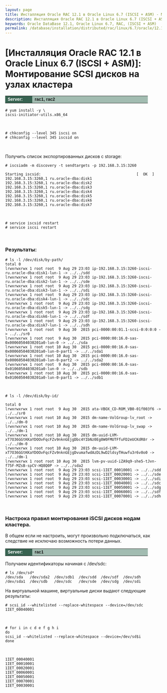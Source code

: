 ```yaml
---
layout: page
title: Инсталляция Oracle RAC 12.1 в Oracle Linux 6.7 (ISCSI + ASM) - Монтирование SCSI дисков на узлах кластера
description: Инсталляция Oracle RAC 12.1 в Oracle Linux 6.7 (ISCSI + ASM) - Монтирование SCSI дисков на узлах кластера
keywords: Oracle DataBase 12.1, Oracle Linux 6.7, RAC, (ISCSI + ASM)
permalink: /database/installation/distributed/rac/linux/6.7/oracle/12.1/iscsi-asm/mount-iscsi-on-nodes/
---
```


# [Инсталляция Oracle RAC 12.1 в Oracle Linux 6.7 (ISCSI + ASM)]: Монтирование SCSI дисков на узлах кластера

<table cellpadding="4" cellspacing="2" align="center" border="0" width="100%">

<tr>
<td style="color: rgb(255, 255, 255);" bgcolor="#386351" width="14%"><span style="font-family: Arial,Helvetica,sans-serif; font-size: 14px;"><strong>Server:</strong></span></td>
<td height="20" bgcolor="#a2bcb1" width="60%"><span style="font-family: Arial,Helvetica,sans-serif; font-size: 14px;"><strong>rac1, rac2</strong></span></td>
</tr>

</table>

    # yum install -y \
    iscsi-initiator-utils.x86_64

<br/>

    # chkconfig --level 345 iscsi on
    # chkconfig --level 345 iscsid on

<br/>

Получить список экспортированных дисков с storage:

    # iscsiadm -m discovery -t sendtargets -p 192.168.3.15:3260

    Starting iscsid:                                           [  OK  ]
    192.168.3.15:3260,1 ru.oracle-dba:disk1
    192.168.3.15:3260,1 ru.oracle-dba:disk2
    192.168.3.15:3260,1 ru.oracle-dba:disk3
    192.168.3.15:3260,1 ru.oracle-dba:disk4
    192.168.3.15:3260,1 ru.oracle-dba:disk5
    192.168.3.15:3260,1 ru.oracle-dba:disk6
    192.168.3.15:3260,1 ru.oracle-dba:disk7

<br/>

    # service iscsid restart
    # service iscsi restart

<br/>

### Результаты:

    # ls -l /dev/disk/by-path/
    total 0
    lrwxrwxrwx 1 root root  9 Aug 29 23:03 ip-192.168.3.15:3260-iscsi-ru.oracle-dba:disk1-lun-1 -> ../../sdd
    lrwxrwxrwx 1 root root  9 Aug 29 23:03 ip-192.168.3.15:3260-iscsi-ru.oracle-dba:disk2-lun-1 -> ../../sde
    lrwxrwxrwx 1 root root  9 Aug 29 23:03 ip-192.168.3.15:3260-iscsi-ru.oracle-dba:disk3-lun-1 -> ../../sdi
    lrwxrwxrwx 1 root root  9 Aug 29 23:03 ip-192.168.3.15:3260-iscsi-ru.oracle-dba:disk4-lun-1 -> ../../sdc
    lrwxrwxrwx 1 root root  9 Aug 29 23:03 ip-192.168.3.15:3260-iscsi-ru.oracle-dba:disk5-lun-1 -> ../../sdg
    lrwxrwxrwx 1 root root  9 Aug 29 23:03 ip-192.168.3.15:3260-iscsi-ru.oracle-dba:disk6-lun-1 -> ../../sdf
    lrwxrwxrwx 1 root root  9 Aug 29 23:03 ip-192.168.3.15:3260-iscsi-ru.oracle-dba:disk7-lun-1 -> ../../sdh
    lrwxrwxrwx 1 root root  9 Aug 30  2015 pci-0000:00:01.1-scsi-0:0:0:0 -> ../../sr0
    lrwxrwxrwx 1 root root  9 Aug 30  2015 pci-0000:00:16.0-sas-0x00060504030201a0-lun-0 -> ../../sda
    lrwxrwxrwx 1 root root 10 Aug 30  2015 pci-0000:00:16.0-sas-0x00060504030201a0-lun-0-part1 -> ../../sda1
    lrwxrwxrwx 1 root root 10 Aug 30  2015 pci-0000:00:16.0-sas-0x00060504030201a0-lun-0-part2 -> ../../sda2
    lrwxrwxrwx 1 root root  9 Aug 30  2015 pci-0000:00:16.0-sas-0x01060504030201a0-lun-0 -> ../../sdb
    lrwxrwxrwx 1 root root 10 Aug 30  2015 pci-0000:00:16.0-sas-0x01060504030201a0-lun-0-part1 -> ../../sdb1

<br/>

    # ls -l /dev/disk/by-id/

    total 0
    lrwxrwxrwx 1 root root  9 Aug 30  2015 ata-VBOX_CD-ROM_VB0-01f003f6 -> ../../sr0
    lrwxrwxrwx 1 root root 10 Aug 30  2015 dm-name-VolGroup-lv_root -> ../../dm-0
    lrwxrwxrwx 1 root root 10 Aug 30  2015 dm-name-VolGroup-lv_swap -> ../../dm-1
    lrwxrwxrwx 1 root root 10 Aug 30  2015 dm-uuid-LVM-xT7O36GGtKKaYDOOvFqcFZv9nknGEjgDbc4YIbNz0Eg8W0FMUTFfuFD2eUCKdR8r -> ../../dm-0
    lrwxrwxrwx 1 root root 10 Aug 30  2015 dm-uuid-LVM-xT7O36GGtKKaYDOOvFqcFZv9nknGEjgDvumafwdAzDL9wD2ldsyTHuwfu3r6v0o0 -> ../../dm-1
    lrwxrwxrwx 1 root root 10 Aug 30  2015 lvm-pv-uuid-iZA9q9-she5-tJvn-f75F-MZsB-spCV-HQ8Q0P -> ../../sda2
    lrwxrwxrwx 1 root root  9 Aug 29 23:03 scsi-1IET_00010001 -> ../../sdd
    lrwxrwxrwx 1 root root  9 Aug 29 23:03 scsi-1IET_00020001 -> ../../sde
    lrwxrwxrwx 1 root root  9 Aug 29 23:03 scsi-1IET_00030001 -> ../../sdi
    lrwxrwxrwx 1 root root  9 Aug 29 23:03 scsi-1IET_00040001 -> ../../sdc
    lrwxrwxrwx 1 root root  9 Aug 29 23:03 scsi-1IET_00050001 -> ../../sdg
    lrwxrwxrwx 1 root root  9 Aug 29 23:03 scsi-1IET_00060001 -> ../../sdf
    lrwxrwxrwx 1 root root  9 Aug 29 23:03 scsi-1IET_00070001 -> ../../sdh

<br/>

### Настрока правил монтирования iSCSI дисков нодам кластера.

В общем если не настроить, могут произвольно подключаться, как следствие не исключаю возможность потери данных.

<table cellpadding="4" cellspacing="2" align="center" border="0" width="100%">

<tr>
<td style="color: rgb(255, 255, 255);" bgcolor="#386351" width="14%"><span style="font-family: Arial,Helvetica,sans-serif; font-size: 14px;"><strong>Server:</strong></span></td>
<td height="20" bgcolor="#a2bcb1" width="60%"><span style="font-family: Arial,Helvetica,sans-serif; font-size: 14px;"><strong>rac1</strong></span></td>
</tr>

</table>

Получаем идентификаторы начиная с /dev/sdc:

    # ls /dev/sd*
    /dev/sda   /dev/sda2  /dev/sdb1  /dev/sdd  /dev/sdf  /dev/sdh
    /dev/sda1  /dev/sdb   /dev/sdc   /dev/sde  /dev/sdg  /dev/sdi

На виртуальной машине, виртуальные диски выдают следующие результаты:

    # scsi_id --whitelisted --replace-whitespace --device=/dev/sdc
    1IET_00040001

<br/>

    # for i in c d e f g h i
    do
    scsi_id --whitelisted --replace-whitespace --device=/dev/sd$i
    done

<br/>

    1IET_00040001
    1IET_00010001
    1IET_00020001
    1IET_00060001
    1IET_00050001
    1IET_00070001
    1IET_00030001

